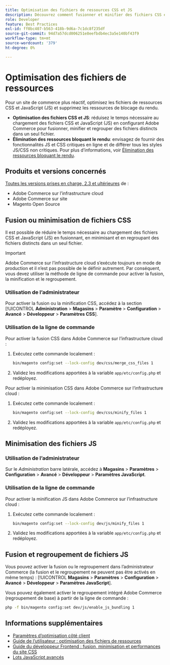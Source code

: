 ```yaml
---
title: Optimisation des fichiers de ressources CSS et JS
description: Découvrez comment fusionner et minifier des fichiers CSS et JavaScript (JS) pour les projets Adobe Commerce depuis l’administrateur ou la ligne de commande.
role: Developer
feature: Best Practices
exl-id: ff0bc407-b563-418b-9d6a-7c1dc8f235df
source-git-commit: 94d7a57dcd006251e8eefbdb4ec3a5e140bf43f9
workflow-type: tm+mt
source-wordcount: '379'
ht-degree: 0%

---
```


# Optimisation des fichiers de ressources

Pour un site de commerce plus réactif, optimisez les fichiers de ressources CSS et JavaScript (JS) et supprimez les ressources de blocage du rendu.

- **Optimisation des fichiers CSS et JS**: réduisez le temps nécessaire au chargement des fichiers CSS et JavaScript (JS) en configurant Adobe Commerce pour fusionner, minifier et regrouper des fichiers distincts dans un seul fichier.
- **Élimination des ressources bloquant le rendu**: envisagez de fournir des fonctionnalités JS et CSS critiques en ligne et de différer tous les styles JS/CSS non critiques. Pour plus d’informations, voir [Élimination des ressources bloquant le rendu](https://web.dev/render-blocking-resources/).

## Produits et versions concernés

[Toutes les versions prises en charge, 2.3 et ultérieures](../../../release/versions.md) de :

- Adobe Commerce sur l’infrastructure cloud
- Adobe Commerce sur site
- Magento Open Source

## Fusion ou minimisation de fichiers CSS

Il est possible de réduire le temps nécessaire au chargement des fichiers CSS et JavaScript (JS) en fusionnant, en minimisant et en regroupant des fichiers distincts dans un seul fichier.

>[!IMPORTANT]
>
>Adobe Commerce sur l’infrastructure cloud s’exécute toujours en mode de production et il n’est pas possible de le définir autrement. Par conséquent, vous devez utiliser la méthode de ligne de commande pour activer la fusion, la minification et le regroupement.

### Utilisation de l’administrateur

Pour activer la fusion ou la minification CSS, accédez à la section [!UICONTROL **Administration** > **Magasins** > **Paramètre** > **Configuration** > **Avancé** > **Développeur** > **Paramètres CSS**].

### Utilisation de la ligne de commande

Pour activer la fusion CSS dans Adobe Commerce sur l’infrastructure cloud :

1. Exécutez cette commande localement :

   ```bash
   bin/magento config:set --lock-config dev/css/merge_css_files 1
   ```

1. Validez les modifications apportées à la variable `app/etc/config.php` et redéployez.

Pour activer la minimisation CSS dans Adobe Commerce sur l’infrastructure cloud :

1. Exécutez cette commande localement :

   ```bash
   bin/magento config:set --lock-config dev/css/minify_files 1
   ```

1. Validez les modifications apportées à la variable `app/etc/config.php` et redéployez.

## Minimisation des fichiers JS

### Utilisation de l’administrateur

Sur le *Administration* barre latérale, accédez à **Magasins** > **Paramètres** > **Configuration** > **Avancé** > **Développeur** > **Paramètres JavaScript**.

### Utilisation de la ligne de commande

Pour activer la minification JS dans Adobe Commerce sur l’infrastructure cloud :

1. Exécutez cette commande localement :

   ```bash
   bin/magento config:set --lock-config dev/js/minify_files 1
   ```

1. Validez les modifications apportées à la variable `app/etc/config.php` et redéployez.

## Fusion et regroupement de fichiers JS

Vous pouvez activer la fusion ou le regroupement dans l’administrateur Commerce (la fusion et le regroupement ne peuvent pas être activés en même temps) : [!UICONTROL **Magasins** > **Paramètres** > **Configuration** > **Avancé** > **Développeur** > **Paramètres JavaScript**].

Vous pouvez également activer le regroupement intégré Adobe Commerce (regroupement de base) à partir de la ligne de commande :

```bash
php -f bin/magento config:set dev/js/enable_js_bundling 1
```

## Informations supplémentaires

- [Paramètres d’optimisation côté client](../../../performance/configuration.md#client-side-optimization-settings)
- [Guide de l’utilisateur : optimisation des fichiers de ressources](https://docs.magento.com/user-guide/system/file-optimization.html)
- [Guide du développeur Frontend : fusion, minimisation et performances du site CSS](https://developer.adobe.com/commerce/frontend-core/guide/css/#css-merging-minification-and-performance)
- [Lots JavaScript avancés](../../../performance/advanced-js-bundling.md)
